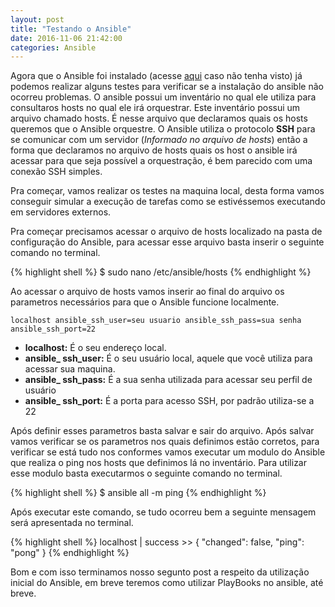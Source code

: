 ```yaml
---
layout: post
title: "Testando o Ansible"
date: 2016-11-06 21:42:00
categories: Ansible
---
```


Agora que o Ansible foi instalado (acesse [aqui](http://danielsilva.net.br/2016/instalando-ansible-centos-e-ubuntu/) caso não tenha visto) já podemos realizar alguns testes para verificar se a instalação do ansible não ocorreu problemas.
O ansible possui um inventário no qual ele utiliza para consultaros hosts no qual ele irá orquestrar. Este inventário possui um arquivo chamado hosts. É nesse arquivo que declaramos quais os hosts queremos que o Ansible orquestre.
O Ansible utiliza o protocolo **SSH** para se comunicar com um servidor (*Informado no arquivo de hosts*) então a forma que declaramos no arquivo de hosts quais os host o ansible irá acessar para que seja possível a orquestração, é bem parecido com uma conexão SSH simples.

Pra começar, vamos realizar os testes na maquina local, desta forma vamos conseguir simular a execução de tarefas como se estivéssemos executando em servidores externos.

Pra começar precisamos acessar o arquivo de hosts localizado na pasta de configuração do Ansible, para acessar esse arquivo basta inserir o seguinte comando no terminal.

{% highlight shell %}
	$ sudo nano /etc/ansible/hosts
{% endhighlight %} 

Ao acessar o arquivo de hosts vamos inserir ao final do arquivo os parametros necessários para que o Ansible funcione localmente.

`localhost ansible_ssh_user=seu usuario ansible_ssh_pass=sua senha ansible_ssh_port=22`

* **localhost:** É o seu endereço local.
* **ansible_ ssh_user:** É o seu usuário local, aquele que você utiliza para acessar sua maquina.
* **ansible_ ssh_pass:** É a sua senha utilizada para acessar seu perfil de usuário
* **ansible_ ssh_port:** É a porta para acesso SSH, por padrão utiliza-se a 22

Após definir esses parametros basta salvar e sair do arquivo. Após salvar vamos verificar se os parametros nos quais definimos estão corretos, para verificar se está tudo nos conformes vamos executar um modulo do Ansible que realiza o ping nos hosts que definimos lá no inventário.
Para utilizar esse modulo basta executarmos o seguinte comando no terminal.

{% highlight shell %}
	$ ansible all -m ping
{% endhighlight %}

Após executar este comando, se tudo ocorreu bem a seguinte mensagem será apresentada no terminal.

{% highlight shell %}
	localhost | success >> {
    "changed": false, 
    "ping": "pong"
}
{% endhighlight %}

Bom e com isso terminamos nosso segunto post a respeito da utilização inicial do Ansible, em breve teremos como utilizar PlayBooks no ansible, até breve.